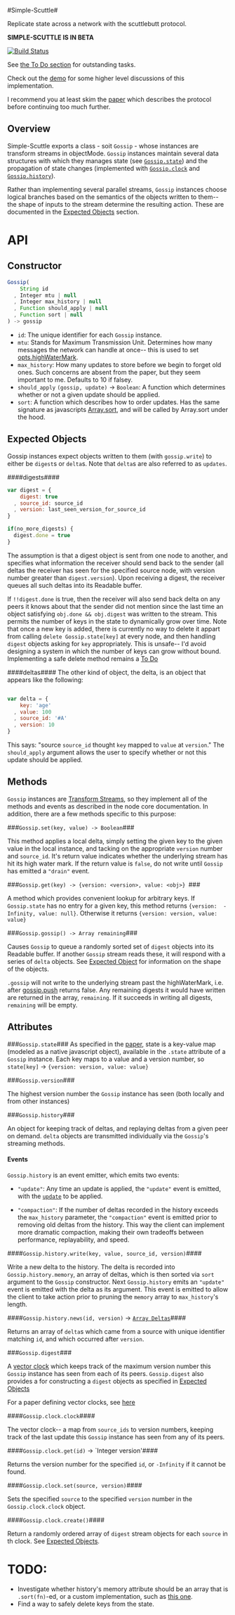 #Simple-Scuttle#

Replicate state across a network with the scuttlebutt protocol.

**SIMPLE-SCUTTLE IS IN BETA**

[![Build
Status](https://travis-ci.org/AWinterman/simple-scuttle.png?branch=master)](https://travis-ci.org/AWinterman/simple-scuttle)

See [the To Do section](#todo) for outstanding tasks.

Check out the [demo](http://awinterman.github.io/simple-scuttle/) for some
higher level discussions of this implementation.

I recommend you at least skim the [paper][] which describes the
protocol before continuing too much further.

## Overview ##

Simple-Scuttle exports a class - soit `Gossip` - whose instances are transform
streams in objectMode. `Gossip` instances maintain several data structures with
which they manages state (see [`Gossip.state`](#gossipstate)) and the
propagation of state changes (implemented with [`Gossip.clock`](#gossipclock)
and [`Gossip.history`](#gossiphistory)).

Rather than implementing several parallel streams, `Gossip` instances choose
logical branches based on the semantics of the objects written to them--  the
shape of inputs to the stream determine the resulting action.  These are
documented in the [Expected Objects](#expected-objects) section.

# API #

## Constructor ##

```js
Gossip(
    String id
  , Integer mtu | null
  , Integer max_history | null
  , Function should_apply | null
  , Function sort | null
) -> gossip
```
 
- `id`: The unique identifier for each `Gossip` instance.  
- `mtu`: Stands for Maximum Transmission Unit. Determines how many messages the
network can handle at once-- this is used to set
[opts.highWaterMark](http://nodejs.org/api/stream.html#stream_new_stream_readable_options). 
- `max_history`: How many updates to store before we begin to forget old ones. Such concerns are absent from the paper, but they seem important to me. Defaults to 10 if falsey.
- `should_apply` `(gossip, update)` -> `Boolean`: A function which determines
whether or not a given update should be applied.
- `sort`: A function which describes how to order updates. Has the same
signature as javascripts
[Array.sort](https://developer.mozilla.org/en-US/docs/Web/JavaScript/Reference/Global_Objects/Array/sort), and will be called by Array.sort under the hood.

## Expected Objects ##

Gossip instances expect objects written to them (with `gossip.write`) to either be `digest`s or `delta`s. Note that `delta`s are also referred to as `updates`.

####digests####

```js
var digest = {
    digest: true
  , source_id: source_id
  , version: last_seen_version_for_source_id
}

if(no_more_digests) {
  digest.done = true
}
```

The assumption is that a digest object is sent from one node  to another, and
specifies what information the receiver should send back to the sender (all
deltas the receiver has seen for the specified source node, with version
number greater than `digest.version`). Upon receiving a digest, the
receiver queues all such deltas into its Readable buffer.

If `!!digest.done` is true, then the receiver will also send back delta on any
peers it knows about that the sender did not mention since the last time an
object  satisfying `obj.done && obj.digest` was written to the stream. This
permits the number of keys in the state to dynamically grow over time. Note
that once a new key is added, there is currently no way to delete it appart
from calling `delete Gossip.state[key]` at every node, and then handling
`digest` objects asking for `key` appropriately. This is unsafe-- I'd
avoid designing a system in which the number of keys can grow without bound.
Implementing a safe delete method remains a [To Do](#todo)

####deltas####
The other kind of object, the delta, is an object that appears like the
following:

```js

var delta = {
    key: 'age'
  , value: 100
  , source_id: '#A'
  , version: 10
}
```

This says: "source `source_id` thought `key` mapped to `value` at `version`."
The `should_apply` argument allows the user to specify whether or not this
update should be applied.

## Methods ##

`Gossip` instances are [Transform
Streams](http://nodejs.org/api/stream.html#stream_class_stream_transform_1), so
they implement all of the methods and events as described in the node core
documentation. In addition, there are a few methods specific to this purpose:

###`Gossip.set(key, value) -> Boolean`###

This method applies a local delta, simply setting the given key to the given
value in the local instance, and tacking on the appropriate `version` number and
`source_id`. It's return value indicates whether the underlying stream has hit
its high water mark. If the return value is `false`, do not write until
`Gossip` has emitted a `"drain"` event. 

###`Gossip.get(key) -> {version: <version>, value: <obj>} `###

A method  which provides convenient lookup for arbitrary keys. If
`Gossip.state` has no entry for a given key, this method returns 
`{version:  -Infinity, value: null}`. Otherwise it returns `{version: version,
  value: value}`

###`Gossip.gossip() -> Array remaining`###

Causes `Gossip` to queue a randomly sorted set of `digest` objects into its
Readable buffer. If another `Gossip` stream reads these, it will respond
with a series of `delta` objects. See [Expected Object](#expected-objects) for
information on the shape of the objects. 

`.gossip` will not write to the underlying stream past the highWaterMark, i.e.
after
[gossip.push](http://nodejs.org/api/stream.html#stream_readable_push_chunk_encoding)
returns false. Any remaining digests it would have written are returned in the
array, `remaining`. If it succeeds in writing all digests, `remaining` will be
empty.

## Attributes ##

###`Gossip.state`###
As specified in the [paper][], state is a
key-value map (modeled as a native javascript object), available in the
`.state` attribute of a `Gossip` instance. Each key maps to a value and a
version number, so `state[key]` -> `{version: version, value: value}`

###`Gossip.version`###

The highest version number the `Gossip` instance has seen (both locally and
from other instances)

###`Gossip.history`###

An object for keeping track of deltas, and replaying deltas from a given peer
on demand. `delta` objects are transmitted individually via the `Gossip`'s
streaming methods. 

#### Events ####
`Gossip.history` is an event emitter, which emits two events:

- `"update"`: Any time an update is applied, the `"update"` event is emitted,
with the [`update`](#delta) to be applied.

- `"compaction"`: If the number of deltas recorded in the history exceeds the `max_history` parameter, the `"compaction"` event is emitted prior to removing old deltas from the history. This way the client can implement more dramatic compaction, making their own tradeoffs between performance, replayability, and speed.

####`Gossip.history.write(key, value, source_id, version)`####

Write a new delta to the history. The delta is recorded into
`Gossip.history.memory`, an array of deltas, which is then sorted via `sort`
argument to the `Gossip` constructor. Next `Gossip.history` emits an `"update"`
event is emitted with the delta as its argument. This event is emitted to allow
the client to take action prior to pruning the `memory` array to
`max_history`'s length.

####`Gossip.history.news(id, version)` -> [`Array Deltas`](#deltas)####

Returns an array of `delta`s which came from a source with unique identifier
matching `id`, and which occurred after `version`.

###`Gossip.digest`###

A [vector clock][vector-clocks-hard] which keeps track of the maximum version
number this `Gossip` instance has seen from each of its peers. `Gossip.digest`
also provides a for constructing a `digest` objects as specified in [Expected
Objects](#expected-objects)

For a paper defining vector clocks, see [here][vector-clock-paper]


####`Gossip.clock.clock`####

The vector clock-- a map from `source_ids` to version numbers, keeping
track of the last update this `Gossip` instance has seen from any of its peers.

####`Gossip.clock.get(id)` -> `Integer version'####

Returns the version number for the specified `id`, or `-Infinity` if it cannot be
found.

####`Gossip.clock.set(source, version)`####

Sets the specified `source` to the specified `version` number in the
`Gossip.clock.clock` object.

####`Gossip.clock.create()`####

Return a randomly ordered array of `digest` stream objects for each `source` in th clock. See [Expected Objects](#expected-objects).

# TODO: #

- Investigate whether history's memory attribute should be an array that is
`.sort(fn)`-ed, or a custom implementation, such as [this
one][cross-filter-sort].
- Find a way to safely delete keys from the state.

[npm.im/scuttlebutt]: https://npmjs.org/package/scuttlebutt
[paper]: http://www.cs.cornell.edu/home/rvr/papers/flowgossip.pdf
[vector-clocks-hard]: http://basho.com/why-vector-clocks-are-hard/
[cross-filter-sort]: https://github.com/square/crossfilter/blob/master/src/quicksort.js
[vector-clock-paper]: http://research.microsoft.com/en-us/um/people/lamport/pubs/time-clocks.pdf

